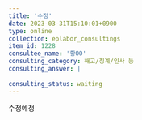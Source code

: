 ```yaml
---
title: '수정'
date: 2023-03-31T15:10:01+0900
type: online
collection: eplabor_consultings
item_id: 1228
consultee_name: '황OO'
consulting_category: 해고/징계/인사 등
consulting_answer: |
    
consulting_status: waiting
---
```


수정예정
